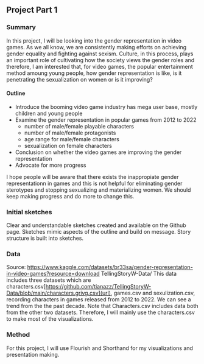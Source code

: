 ## Project Part 1

### Summary 
In this project, I will be looking into the gender representation in video games. As we all know, we are consistently making efforts on achieving gender equality and fighting against sexism. Culture, in this process, plays an important role of cultivating how the society views the gender roles and therefore, I am interested that, for video games, the popular entertainment method amoung young people, how gender representation is like, is it penetrating the sexualization on women or is it improving?

#### Outline
- Introduce the booming video game industry has mega user base, mostly children and young people
- Examine the gender representation in popular games from 2012 to 2022
  - number of male/female playable characters 
  - number of male/female protagonists
  - age range for male/female characters
  - sexualization on female characters
- Conclusion on whether the video games are improving the gender representation
- Advocate for more progress

I hope people will be aware that there exists the inappropiate gender representationn in games and this is not helpful for eliminating gender sterotypes and stopping sexualizing and materializing women. We should keep making progress and do more to change this. 

 
### Initial sketches
 Clear and understandable sketches created and available on the Github page. Sketches mimic aspects of the outline and build on message. Story structure is built into sketches.
 
### Data
Source: https://www.kaggle.com/datasets/br33sa/gender-representation-in-video-games?resource=download
TellingStoryW-Data/
This data includes three datasets which are characters.csv[https://github.com/tianazz/TellingStoryW-Data/blob/main/characters.grivg.csv](url), games.csv and sexulization.csv, recording characters in games released from 2012 to 2022. We can see a trend from the the past decade. Note that Characters.csv includes data both from the other two datasets. Therefore, I will mainly use the characters.csv to make most of the visualizations. 

### Method
For this project, I will use Flourish and Shorthand for my visualizations and presentation making. 
 
